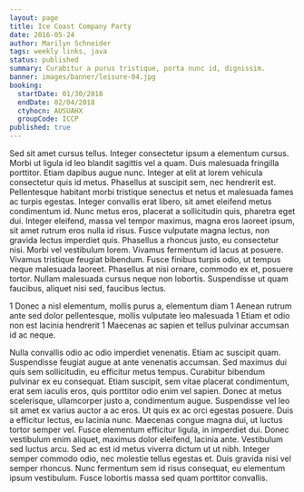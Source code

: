 ```yaml
---
layout: page
title: Ice Coast Company Party
date: 2016-05-24
author: Marilyn Schneider
tags: weekly links, java
status: published
summary: Curabitur a purus tristique, porta nunc id, dignissim.
banner: images/banner/leisure-04.jpg
booking:
  startDate: 01/30/2018
  endDate: 02/04/2018
  ctyhocn: AUSUAHX
  groupCode: ICCP
published: true
---
```

Sed sit amet cursus tellus. Integer consectetur ipsum a elementum cursus. Morbi ut ligula id leo blandit sagittis vel a quam. Duis malesuada fringilla porttitor. Etiam dapibus augue nunc. Integer at elit at lorem vehicula consectetur quis id metus. Phasellus at suscipit sem, nec hendrerit est. Pellentesque habitant morbi tristique senectus et netus et malesuada fames ac turpis egestas. Integer convallis erat libero, sit amet eleifend metus condimentum id.
Nunc metus eros, placerat a sollicitudin quis, pharetra eget dui. Integer eleifend, massa vel tempor maximus, magna eros laoreet ipsum, sit amet rutrum eros nulla id risus. Fusce vulputate magna lectus, non gravida lectus imperdiet quis. Phasellus a rhoncus justo, eu consectetur nisi. Morbi vel vestibulum lorem. Vivamus fermentum id lacus at posuere. Vivamus tristique feugiat bibendum. Fusce finibus turpis odio, ut tempus neque malesuada laoreet. Phasellus at nisi ornare, commodo ex et, posuere tortor. Nullam malesuada cursus neque non lobortis. Suspendisse ut quam faucibus, aliquet nisi sed, faucibus lectus.

1 Donec a nisl elementum, mollis purus a, elementum diam
1 Aenean rutrum ante sed dolor pellentesque, mollis vulputate leo malesuada
1 Etiam et odio non est lacinia hendrerit
1 Maecenas ac sapien et tellus pulvinar accumsan id ac neque.

Nulla convallis odio ac odio imperdiet venenatis. Etiam ac suscipit quam. Suspendisse feugiat augue at ante venenatis accumsan. Sed maximus dui quis sem sollicitudin, eu efficitur metus tempus. Curabitur bibendum pulvinar ex eu consequat. Etiam suscipit, sem vitae placerat condimentum, erat sem iaculis eros, quis porttitor odio enim vel sapien. Donec at metus scelerisque, ullamcorper justo a, condimentum augue. Suspendisse vel leo sit amet ex varius auctor a ac eros.
Ut quis ex ac orci egestas posuere. Duis a efficitur lectus, eu lacinia nunc. Maecenas congue magna dui, ut luctus tortor semper vel. Fusce elementum efficitur ligula, in imperdiet dui. Donec vestibulum enim aliquet, maximus dolor eleifend, lacinia ante. Vestibulum sed luctus arcu. Sed ac est id metus viverra dictum ut ut nibh. Integer semper commodo odio, nec molestie tellus egestas et. Duis gravida nisi vel semper rhoncus. Nunc fermentum sem id risus consequat, eu elementum ipsum vestibulum. Fusce lobortis massa sed quam porttitor convallis.
